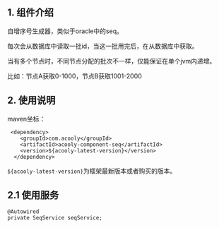 <!-- title: 序列号生成器组件 -->
<!-- type: app -->
<!-- author: qiubo -->
<!-- date: 2019-10-26 -->
## 1. 组件介绍

自增序号生成器，类似于oracle中的seq。

每次会从数据库中读取一批id，当这一批用完后，在从数据库中获取。

当有多个节点时，不同节点分配的批次不一样，仅能保证在单个jvm内递增。

比如：节点A获取0-1000，节点B获取1001-2000

## 2. 使用说明

maven坐标：

     <dependency>
        <groupId>com.acooly</groupId>
        <artifactId>acooly-component-seq</artifactId>
        <version>${acooly-latest-version}</version>
      </dependency>

`${acooly-latest-version}`为框架最新版本或者购买的版本。

## 2.1 使用服务

    @Autowired
    private SeqService seqService;